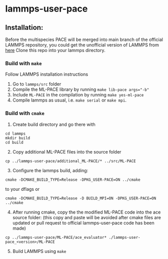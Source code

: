 # lammps-user-pace

## Installation:

Before the multispecies PACE will be merged into main branch of the official LAMMPS repository, you could get the unofficial version of LAMMPS from [here](https://github.com/yury-lysogorskiy/lammps)
Clone this repo into your lammps directory.

### Build with `make`

Follow LAMMPS installation instructions

1. Go to `lammps/src` folder
2. Compile the ML-PACE library by running `make lib-pace args="-b"`
3. Include `ML-PACE` in the compilation by running `make yes-ml-pace`
4. Compile lammps as usual, i.e. `make serial` or `make mpi`.

### Build with `cmake`

1. Create build directory and go there with 

```
cd lammps
mkdir build
cd build
```

2. Copy additional ML-PACE files into the source folder

```
cp ../lammps-user-pace/additional_ML-PACE/* ../src/ML-PACE
```

3. Configure the lammps build, adding:

```
cmake -DCMAKE_BUILD_TYPE=Release -DPKG_USER-PACE=ON ../cmake 
```

to your dflags or 

```
cmake -DCMAKE_BUILD_TYPE=Release -D BUILD_MPI=ON -DPKG_USER-PACE=ON ../cmake
```

4. After running cmake, copy the the modified ML-PACE code into the ace source folder:
(this copy and paste will be avoided after cmake files are updated or pull request to
official lammps-user-pace code has been made)


```
cp ../lammps-user-pace/ML-PACE/ace_evaluator* ./lammps-user-pace_<version>/ML-PACE
```

   
5. Build LAMMPS using `make` 

